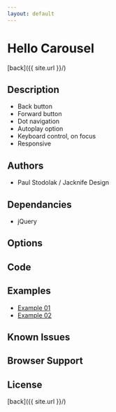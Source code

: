 ```yaml
---
layout: default
---
```


# Hello Carousel
[back]({{ site.url }}/)

## Description
- Back button
- Forward button
- Dot navigation
- Autoplay option
- Keyboard control, on focus
- Responsive

## Authors
- Paul Stodolak / Jacknife Design

## Dependancies
- jQuery

## Options

## Code

## Examples
- [Example 01](examples/01)
- [Example 02](examples/02)

## Known Issues

## Browser Support

## License

[back]({{ site.url }}/)